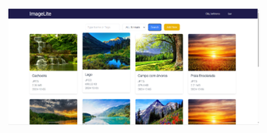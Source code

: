 ![Imagem do Projeto](https://raw.githubusercontent.com/felipefortu33/ImageLite/65d8944e3bbbd448d8bab79a39c44abcb5868eca/Captura%20de%20tela%202025-01-06%20131229.png)
